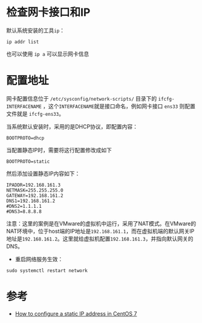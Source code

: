 # 检查网卡接口和IP

默认系统安装的工具`ip`：

```
ip addr list
```

也可以使用 `ip a` 可以显示网卡信息

# 配置地址

网卡配置信息位于 `/etc/sysconfig/network-scripts/` 目录下的 `ifcfg-INTERFACENAME` ，这个`INTERFACENAME`就是接口命名，例如网卡接口 `ens33` 则配置文件就是 `ifcfg-ens33`。

当系统默认安装时，采用的是DHCP协议，即配置内容：

```
BOOTPROTO=dhcp
```

当配置静态IP时，需要将这行配置修改成如下

```
BOOTPROTO=static
```

然后添加设置静态IP内容如下：

```
IPADDR=192.168.161.3
NETMASK=255.255.255.0
GATEWAY=192.168.161.2
DNS1=192.168.161.2
#DNS2=1.1.1.1
#DNS3=8.8.8.8
```

注意：这里的案例是在VMware的虚拟机中运行，采用了NAT模式。在VMware的NAT环境中，位于host端的IP地址是`192.168.161.1`，而在虚拟机端的默认网关IP地址是`192.168.161.2`。这里就给虚拟机配置`192.168.161.3`，并指向默认网关的DNS。

* 重启网络服务生效：

```
sudo systemctl restart network
```

# 参考

* [How to configure a static IP address in CentOS 7](https://www.techrepublic.com/article/how-to-configure-a-static-ip-address-in-centos-7/)